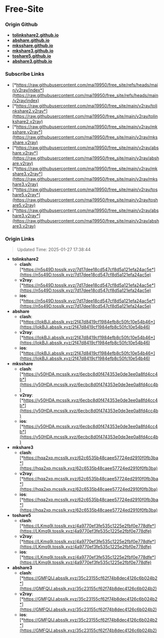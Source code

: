 # Free-Site

### Origin Github

- [**tolinkshare2.github.io**](https://github.com/tolinkshare2/tolinkshare2.github.io)
- [**abshare.github.io**](https://github.com/abshare/abshare.github.io)
- [**mksshare.github.io**](https://github.com/mksshare/mksshare.github.io)
- [**mkshare3.github.io**](https://github.com/mkshare3/mkshare3.github.io)
- [**toshare5.github.io**](https://github.com/toshare5/toshare5.github.io)
- [**abshare3.github.io**](https://github.com/abshare3/abshare3.github.io)

### Subscribe Links

- [*https://raw.githubusercontent.com/mai19950/free_site/refs/heads/main/v2ray/index*](https://raw.githubusercontent.com/mai19950/free_site/refs/heads/main/v2ray/index)
- [*https://raw.githubusercontent.com/mai19950/free_site/main/v2ray/tolinkshare2.v2ray*](https://raw.githubusercontent.com/mai19950/free_site/main/v2ray/tolinkshare2.v2ray)
- [*https://raw.githubusercontent.com/mai19950/free_site/main/v2ray/mksshare.v2ray*](https://raw.githubusercontent.com/mai19950/free_site/main/v2ray/mksshare.v2ray)
- [*https://raw.githubusercontent.com/mai19950/free_site/main/v2ray/abshare.v2ray*](https://raw.githubusercontent.com/mai19950/free_site/main/v2ray/abshare.v2ray)
- [*https://raw.githubusercontent.com/mai19950/free_site/main/v2ray/mkshare3.v2ray*](https://raw.githubusercontent.com/mai19950/free_site/main/v2ray/mkshare3.v2ray)
- [*https://raw.githubusercontent.com/mai19950/free_site/main/v2ray/toshare5.v2ray*](https://raw.githubusercontent.com/mai19950/free_site/main/v2ray/toshare5.v2ray)
- [*https://raw.githubusercontent.com/mai19950/free_site/main/v2ray/abshare3.v2ray*](https://raw.githubusercontent.com/mai19950/free_site/main/v2ray/abshare3.v2ray)

### Origin Links

> Updated Time: 2025-01-27 17:38:44

- **tolinkshare2**
  - **clash**: [*https://n5s49D.tosslk.xyz/7d17dee18cd547cf8d5a121efa24ac5e*](https://n5s49D.tosslk.xyz/7d17dee18cd547cf8d5a121efa24ac5e)
  - **v2ray**: [*https://n5s49D.tosslk.xyz/7d17dee18cd547cf8d5a121efa24ac5e*](https://n5s49D.tosslk.xyz/7d17dee18cd547cf8d5a121efa24ac5e)
  - **ios**: [*https://n5s49D.tosslk.xyz/7d17dee18cd547cf8d5a121efa24ac5e*](https://n5s49D.tosslk.xyz/7d17dee18cd547cf8d5a121efa24ac5e)
- **abshare**
  - **clash**: [*https://IokBJi.absslk.xyz/2f47d8419cf1984efb8c50fc10e54b46*](https://IokBJi.absslk.xyz/2f47d8419cf1984efb8c50fc10e54b46)
  - **v2ray**: [*https://IokBJi.absslk.xyz/2f47d8419cf1984efb8c50fc10e54b46*](https://IokBJi.absslk.xyz/2f47d8419cf1984efb8c50fc10e54b46)
  - **ios**: [*https://IokBJi.absslk.xyz/2f47d8419cf1984efb8c50fc10e54b46*](https://IokBJi.absslk.xyz/2f47d8419cf1984efb8c50fc10e54b46)
- **mksshare**
  - **clash**: [*https://y50HDA.mcsslk.xyz/6ecbc8d0f474353e0de3ee0a8fd4cc4b*](https://y50HDA.mcsslk.xyz/6ecbc8d0f474353e0de3ee0a8fd4cc4b)
  - **v2ray**: [*https://y50HDA.mcsslk.xyz/6ecbc8d0f474353e0de3ee0a8fd4cc4b*](https://y50HDA.mcsslk.xyz/6ecbc8d0f474353e0de3ee0a8fd4cc4b)
  - **ios**: [*https://y50HDA.mcsslk.xyz/6ecbc8d0f474353e0de3ee0a8fd4cc4b*](https://y50HDA.mcsslk.xyz/6ecbc8d0f474353e0de3ee0a8fd4cc4b)
- **mkshare3**
  - **clash**: [*https://hqa2xp.mcsslk.xyz/62c6535b48caee57724ed2910f0fb3ba*](https://hqa2xp.mcsslk.xyz/62c6535b48caee57724ed2910f0fb3ba)
  - **v2ray**: [*https://hqa2xp.mcsslk.xyz/62c6535b48caee57724ed2910f0fb3ba*](https://hqa2xp.mcsslk.xyz/62c6535b48caee57724ed2910f0fb3ba)
  - **ios**: [*https://hqa2xp.mcsslk.xyz/62c6535b48caee57724ed2910f0fb3ba*](https://hqa2xp.mcsslk.xyz/62c6535b48caee57724ed2910f0fb3ba)
- **toshare5**
  - **clash**: [*https://LKmq9i.tosslk.xyz/4a9770ef3fe535c1225e2fbf0e778dfe*](https://LKmq9i.tosslk.xyz/4a9770ef3fe535c1225e2fbf0e778dfe)
  - **v2ray**: [*https://LKmq9i.tosslk.xyz/4a9770ef3fe535c1225e2fbf0e778dfe*](https://LKmq9i.tosslk.xyz/4a9770ef3fe535c1225e2fbf0e778dfe)
  - **ios**: [*https://LKmq9i.tosslk.xyz/4a9770ef3fe535c1225e2fbf0e778dfe*](https://LKmq9i.tosslk.xyz/4a9770ef3fe535c1225e2fbf0e778dfe)
- **abshare3**
  - **clash**: [*https://GMFQIJ.absslk.xyz/35c23155cf62f74b8dec4126c6b024b2*](https://GMFQIJ.absslk.xyz/35c23155cf62f74b8dec4126c6b024b2)
  - **v2ray**: [*https://GMFQIJ.absslk.xyz/35c23155cf62f74b8dec4126c6b024b2*](https://GMFQIJ.absslk.xyz/35c23155cf62f74b8dec4126c6b024b2)
  - **ios**: [*https://GMFQIJ.absslk.xyz/35c23155cf62f74b8dec4126c6b024b2*](https://GMFQIJ.absslk.xyz/35c23155cf62f74b8dec4126c6b024b2)
